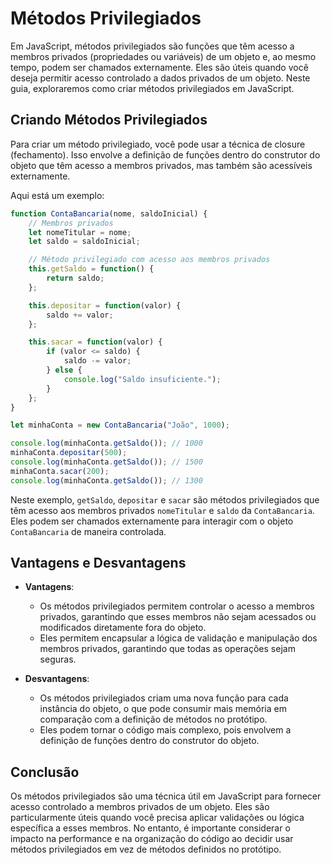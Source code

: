 # Métodos Privilegiados
Em JavaScript, métodos privilegiados são funções que têm acesso a membros privados (propriedades ou variáveis) de um objeto e, ao mesmo tempo, podem ser chamados externamente. Eles são úteis quando você deseja permitir acesso controlado a dados privados de um objeto. Neste guia, exploraremos como criar métodos privilegiados em JavaScript.

## Criando Métodos Privilegiados
Para criar um método privilegiado, você pode usar a técnica de closure (fechamento). Isso envolve a definição de funções dentro do construtor do objeto que têm acesso a membros privados, mas também são acessíveis externamente.

Aqui está um exemplo:

```javascript
function ContaBancaria(nome, saldoInicial) {
    // Membros privados
    let nomeTitular = nome;
    let saldo = saldoInicial;

    // Método privilegiado com acesso aos membros privados
    this.getSaldo = function() {
        return saldo;
    };

    this.depositar = function(valor) {
        saldo += valor;
    };

    this.sacar = function(valor) {
        if (valor <= saldo) {
            saldo -= valor;
        } else {
            console.log("Saldo insuficiente.");
        }
    };
}

let minhaConta = new ContaBancaria("João", 1000);

console.log(minhaConta.getSaldo()); // 1000
minhaConta.depositar(500);
console.log(minhaConta.getSaldo()); // 1500
minhaConta.sacar(200);
console.log(minhaConta.getSaldo()); // 1300
```

Neste exemplo, `getSaldo`, `depositar` e `sacar` são métodos privilegiados que têm acesso aos membros privados `nomeTitular` e `saldo` da `ContaBancaria`. Eles podem ser chamados externamente para interagir com o objeto `ContaBancaria` de maneira controlada.

## Vantagens e Desvantagens
- **Vantagens**:
  - Os métodos privilegiados permitem controlar o acesso a membros privados, garantindo que esses membros não sejam acessados ou modificados diretamente fora do objeto.
  - Eles permitem encapsular a lógica de validação e manipulação dos membros privados, garantindo que todas as operações sejam seguras.

- **Desvantagens**:
  - Os métodos privilegiados criam uma nova função para cada instância do objeto, o que pode consumir mais memória em comparação com a definição de métodos no protótipo.
  - Eles podem tornar o código mais complexo, pois envolvem a definição de funções dentro do construtor do objeto.

## Conclusão
Os métodos privilegiados são uma técnica útil em JavaScript para fornecer acesso controlado a membros privados de um objeto. Eles são particularmente úteis quando você precisa aplicar validações ou lógica específica a esses membros. No entanto, é importante considerar o impacto na performance e na organização do código ao decidir usar métodos privilegiados em vez de métodos definidos no protótipo.